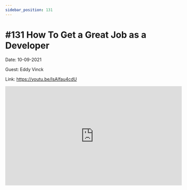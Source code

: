 ```yaml
---
sidebar_position: 131
---
```


# #131 How To Get a Great Job as a Developer

Date: 10-09-2021

Guest: Eddy Vinck

Link: https://youtu.be/IsAlfau4cdU

<iframe width="560" height="315" src="https://www.youtube.com/embed/IsAlfau4cdU" title="YouTube video player" frameborder="0" allow="accelerometer; autoplay; clipboard-write; encrypted-media; gyroscope; picture-in-picture; web-share" allowfullscreen></iframe>